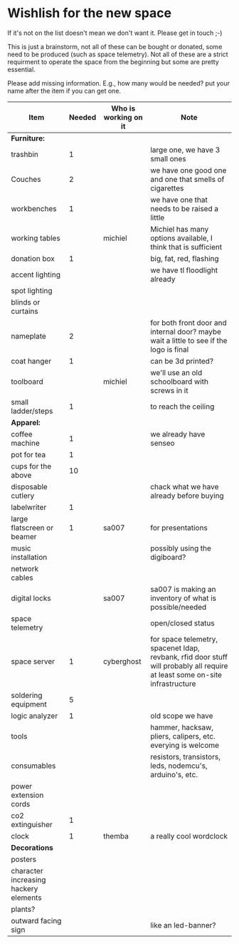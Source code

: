 # Wishlish for the new space

If it's not on the list doesn't mean we don't want it. Please get in touch ;-)

This is just a brainstorm, not all of these can be bought or donated, some need to be produced (such as space telemetry). Not all of these are a strict requirment to operate the space from the beginning but some are pretty essential.

Please add missing information. E.g., how many would be needed? put your name after the item if you can get one.


| Item                 | Needed   | Who is working on it  | Note   |
|----------------------|----------|----------|---------------------|
| **Furniture:**       |          |          |                     |
| trashbin             | 1        |          | large one, we have 3 small ones |
| Couches              | 2        |          | we have one good one and one that smells of cigarettes |
| workbenches          | 1        |          | we have one that needs to be raised a little |
| working tables       |          | michiel  | Michiel has many options available, I think that is sufficient |
| donation box         | 1        |          | big, fat, red, flashing |
| accent lighting      |          |          | we have tl floodlight already |
| spot lighting        |          |          |                     |
| blinds or curtains   |          |          |                     |
| nameplate            | 2        |          | for both front door and internal door? maybe wait a little to see if the logo is final |
| coat hanger          | 1        |          | can be 3d printed?  |
| toolboard            |          | michiel  | we'll use an old schoolboard with screws in it |
| small ladder/steps   | 1        |          | to reach the ceiling |
| **Apparel:**         |          |          |                     |
| coffee machine       | 1        |          | we already have senseo |
| pot for tea          | 1        |          |                     |
| cups for the above   | 10       |          |                     |
| disposable cutlery   |          |          | chack what we have already before buying |
| labelwriter          | 1        |          |                     |
| large flatscreen or beamer | 1  | sa007    | for presentations   |
| music installation   |          |          | possibly using the digiboard? |
| network cables       |          |          |                     |
| digital locks        |          | sa007    | sa007 is making an inventory of what is possible/needed |
| space telemetry      |          |          | open/closed status  |
| space server         | 1        | cyberghost | for space telemetry, spacenet ldap, revbank, rfid door stuff will probably all require at least some on-site infrastructure |
| soldering equipment  | 5        |          |                     |
| logic analyzer       | 1        |          | old scope we have   |
| tools                |          |          | hammer, hacksaw, pliers, calipers, etc. everying is welcome |
| consumables          |          |          | resistors, transistors, leds, nodemcu's, arduino's, etc. |
| power extension cords|          |          |                     |
| co2 extinguisher     | 1        |          |                     |
| clock                | 1        | themba   | a really cool wordclock |
| **Decorations**      |          |          |                     |
| posters              |          |          |                     |
| character increasing hackery elements ||   |                     |
| plants?              |          |          |                     |
| outward facing sign  |          |          | like an led-banner? |
